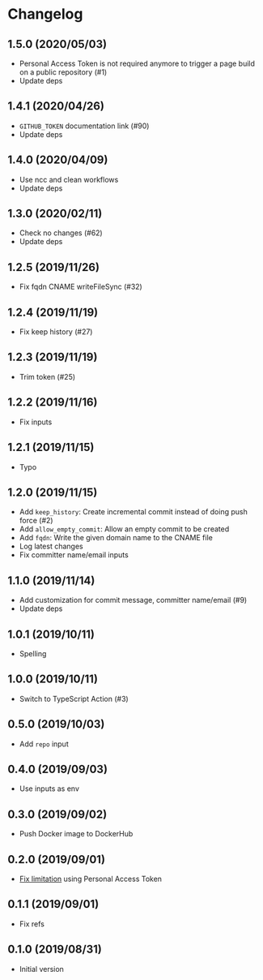 # Changelog

## 1.5.0 (2020/05/03)

* Personal Access Token is not required anymore to trigger a page build on a public repository (#1)
* Update deps

## 1.4.1 (2020/04/26)

* `GITHUB_TOKEN` documentation link (#90)
* Update deps

## 1.4.0 (2020/04/09)

* Use ncc and clean workflows
* Update deps

## 1.3.0 (2020/02/11)

* Check no changes (#62)
* Update deps

## 1.2.5 (2019/11/26)

* Fix fqdn CNAME writeFileSync (#32)

## 1.2.4 (2019/11/19)

* Fix keep history (#27)

## 1.2.3 (2019/11/19)

* Trim token (#25)

## 1.2.2 (2019/11/16)

* Fix inputs

## 1.2.1 (2019/11/15)

* Typo

## 1.2.0 (2019/11/15)

* Add `keep_history`: Create incremental commit instead of doing push force (#2)
* Add `allow_empty_commit`: Allow an empty commit to be created
* Add `fqdn`: Write the given domain name to the CNAME file
* Log latest changes
* Fix committer name/email inputs

## 1.1.0 (2019/11/14)

* Add customization for commit message, committer name/email (#9)
* Update deps

## 1.0.1 (2019/10/11)

* Spelling

## 1.0.0 (2019/10/11)

* Switch to TypeScript Action (#3)

## 0.5.0 (2019/10/03)

* Add `repo` input

## 0.4.0 (2019/09/03)

* Use inputs as env

## 0.3.0 (2019/09/02)

* Push Docker image to DockerHub

## 0.2.0 (2019/09/01)

* [Fix limitation](https://github.com/crazy-max/ghaction-github-pages#warning-limitation) using Personal Access Token

## 0.1.1 (2019/09/01)

* Fix refs

## 0.1.0 (2019/08/31)

* Initial version
